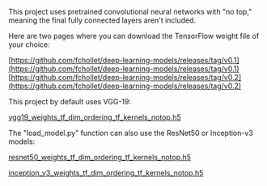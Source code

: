 This project uses pretrained convolutional neural networks with "no top," meaning the final fully connected layers aren't included.

Here are two pages where you can download the TensorFlow weight file of your choice:

  [https://github.com/fchollet/deep-learning-models/releases/tag/v0.1](https://github.com/fchollet/deep-learning-models/releases/tag/v0.1)
  [https://github.com/fchollet/deep-learning-models/releases/tag/v0.2](https://github.com/fchollet/deep-learning-models/releases/tag/v0.2)

This project by default uses VGG-19:

  [vgg19_weights_tf_dim_ordering_tf_kernels_notop.h5](https://github.com/fchollet/deep-learning-models/releases/download/v0.1/vgg19_weights_tf_dim_ordering_tf_kernels_notop.h5)

The "load_model.py" function can also use the ResNet50 or Inception-v3 models:

  [resnet50_weights_tf_dim_ordering_tf_kernels_notop.h5](https://github.com/fchollet/deep-learning-models/releases/download/v0.1/resnet50_weights_tf_dim_ordering_tf_kernels_notop.h5)
  
  [inception_v3_weights_tf_dim_ordering_tf_kernels_notop.h5](https://github.com/fchollet/deep-learning-models/releases/download/v0.2/inception_v3_weights_tf_dim_ordering_tf_kernels_notop.h5)

